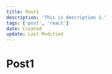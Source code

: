 ```yaml
---
title: Post1
description: 'This is description 1.'
tags: ['post', 'react']
date: Created
update: Last Modified
---
```


# Post1
